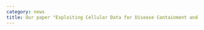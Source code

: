 ```yaml
---
category: news
title: Our paper "Exploiting Cellular Data for Disease Containment and Information Campaigns Strategies in Country-Wide Epidemics" has been accepted at <a href="http://perso.uclouvain.be/vincent.blondel/netmob/2013/">Netmob 2013</a> as a part of the Data for Development Challenge.
---
```

